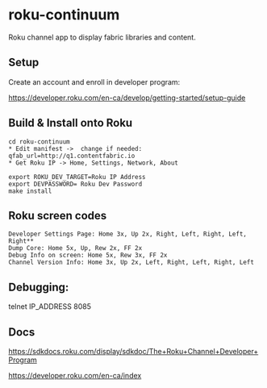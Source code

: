 # roku-continuum
Roku channel app to display fabric libraries and content.

## Setup
Create an account and enroll in developer program:

https://developer.roku.com/en-ca/develop/getting-started/setup-guide


## Build & Install onto Roku
```
cd roku-continuum
* Edit manifest ->  change if needed: qfab_url=http://q1.contentfabric.io
* Get Roku IP -> Home, Settings, Network, About

export ROKU_DEV_TARGET=Roku IP Address
export DEVPASSWORD= Roku Dev Password
make install
```

## Roku screen codes
```
Developer Settings Page: Home 3x, Up 2x, Right, Left, Right, Left, Right**
Dump Core: Home 5x, Up, Rew 2x, FF 2x
Debug Info on screen: Home 5x, Rew 3x, FF 2x
Channel Version Info: Home 3x, Up 2x, Left, Right, Left, Right, Left
```

## Debugging:
telnet IP_ADDRESS 8085

## Docs
https://sdkdocs.roku.com/display/sdkdoc/The+Roku+Channel+Developer+Program

https://developer.roku.com/en-ca/index
